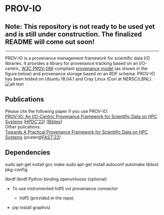 # PROV-IO

## **Note:** This repository is not ready to be used yet and is still under construction. The finalized README will come out soon!
---
PROV-IO is a provenance management framework for scientific data I/O libraries. It provides a library for provenance tracking based on an I/O-centric, [W3C PROV-DM](https://www.w3.org/TR/prov-dm/)-compliant [provenance model](https://github.com/hpc-io/prov-io/blob/master/provio_ontology.ttl) (as shown in the figure below) and provenance storage based on an RDF schema. PROV-IO has been tested on Ubuntu 18.04.1 and Cray Linux (Cori at NERSC/LBNL).
![alt text](https://github.com/hpc-io/prov-io/blob/master/doc/provio-latest.png)

## Publications
Please cite the following paper if you use PROV-IO:  <br /> 
[PROV-IO: An I/O-Centric Provenance Framework for Scientific Data on HPC Systems](https://www.hpdc.org/2022/) ([HPDC'22](https://www.hpdc.org/2022/)) [[Bibtex]()] <br /> 
Other pulications:  <br /> 
[Towards A Practical Provenance Framework for Scientific Data on HPC Systems](https://github.com/hpc-io/prov-io/blob/master/doc/FAST_22_WiP_PROV-IO.pdf) (poster@[FAST'22](https://www.usenix.org/conference/fast22)) <br />

## Dependencies
sudo apt-get install gcc make
sudo apt-get install autoconf automake libtool pkg-config

librdf
librdf Python binding
openvirtuoso (optional)

- To use instrumented hdf5 vol provenance connector
  - hdf5 (provided in the repo)


- pip install graphviz
